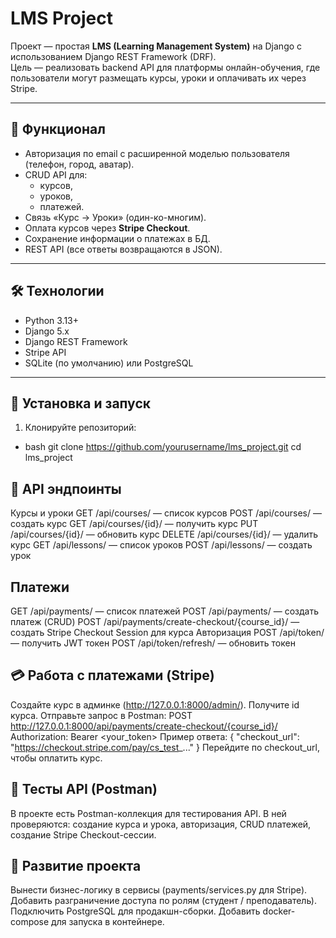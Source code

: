 # LMS Project

Проект — простая **LMS (Learning Management System)** на Django с использованием Django REST Framework (DRF).  
Цель — реализовать backend API для платформы онлайн-обучения, где пользователи могут размещать курсы, уроки и оплачивать их через Stripe.

---

## 📌 Функционал

- Авторизация по email с расширенной моделью пользователя (телефон, город, аватар).  
- CRUD API для:
  - курсов,
  - уроков,
  - платежей.  
- Связь «Курс → Уроки» (один-ко-многим).  
- Оплата курсов через **Stripe Checkout**.  
- Сохранение информации о платежах в БД.  
- REST API (все ответы возвращаются в JSON).  

---

## 🛠 Технологии

- Python 3.13+  
- Django 5.x  
- Django REST Framework  
- Stripe API  
- SQLite (по умолчанию) или PostgreSQL  

---

## 🚀 Установка и запуск

1. Клонируйте репозиторий:

- bash
git clone https://github.com/yourusername/lms_project.git
cd lms_project


## 📡 API эндпоинты
Курсы и уроки
GET /api/courses/ — список курсов
POST /api/courses/ — создать курс
GET /api/courses/{id}/ — получить курс
PUT /api/courses/{id}/ — обновить курс
DELETE /api/courses/{id}/ — удалить курс
GET /api/lessons/ — список уроков
POST /api/lessons/ — создать урок
## Платежи
GET /api/payments/ — список платежей
POST /api/payments/ — создать платеж (CRUD)
POST /api/payments/create-checkout/{course_id}/ — создать Stripe Checkout Session для курса
Авторизация
POST /api/token/ — получить JWT токен
POST /api/token/refresh/ — обновить токен
## 💳 Работа с платежами (Stripe)
Создайте курс в админке (http://127.0.0.1:8000/admin/).
Получите id курса.
Отправьте запрос в Postman:
POST http://127.0.0.1:8000/api/payments/create-checkout/{course_id}/
Authorization: Bearer <your_token>
Пример ответа:
{
  "checkout_url": "https://checkout.stripe.com/pay/cs_test_..."
}
Перейдите по checkout_url, чтобы оплатить курс.
## 🧪 Тесты API (Postman)
В проекте есть Postman-коллекция для тестирования API.
В ней проверяются:
создание курса и урока,
авторизация,
CRUD платежей,
создание Stripe Checkout-сессии.
## 📖 Развитие проекта
Вынести бизнес-логику в сервисы (payments/services.py для Stripe).
Добавить разграничение доступа по ролям (студент / преподаватель).
Подключить PostgreSQL для продакшн-сборки.
Добавить docker-compose для запуска в контейнере.